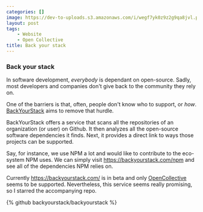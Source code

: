 ```yaml
---
categories: []
image: https://dev-to-uploads.s3.amazonaws.com/i/wegf7yk0z9z2g9qa8jvl.png
layout: post
tags:
    - Website
    - Open Collective
title: Back your stack
---
```


### Back your stack

In software development, _everybody_ is dependant on open-source. Sadly, most developers and companies don't give back to the community they rely on.

One of the barriers is that, often, people don't know who to support, or _how_. [BackYourStack][backyourstack-website] aims to remove that hurdle.

BackYourStack offers a service that scans all the repositories of an organization (or user) on Github. It then analyzes all the open-source software dependencies it finds. Next, it provides a direct link to ways those projects can be supported.

Say, for instance, we use NPM a lot and would like to contribute to the eco-system NPM uses. We can simply visit https://backyourstack.com/npm and see all of the dependencies NPM relies on.

Currently https://backyourstack.com/ is in beta and only [OpenCollective][open-collective-website] seems to be supported. Nevertheless, this service seems really promising, so I starred the accompanying repo.

{% github backyourstack/backyourstack %}

[backyourstack-website]: https://backyourstack.com/
[open-collective-website]: https://opencollective.com/
